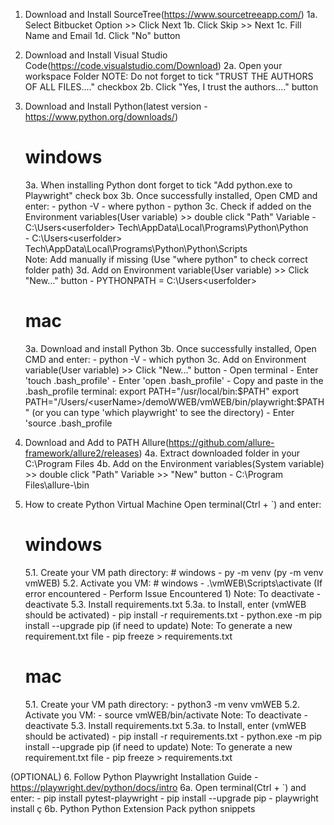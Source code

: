 1. Download and Install SourceTree(https://www.sourcetreeapp.com/)
    1a. Select Bitbucket Option >> Click Next
    1b. Click Skip >> Next
    1c. Fill Name and Email
    1d. Click "No" button

2. Download and Install Visual Studio Code(https://code.visualstudio.com/Download)
    2a. Open your workspace Folder 
    NOTE: Do not forget to tick "TRUST THE AUTHORS OF ALL FILES...." checkbox
    2b. Click "Yes, I trust the authors...." button
 
3. Download and Install Python(latest version - https://www.python.org/downloads/)
    # windows
    3a. When installing Python dont forget to tick "Add python.exe to Playwright" check box
    3b. Once successfully installed, Open CMD and enter:
        - python -V
        - where python
        - python
    3c. Check if added on the Environment variables(User variable) >> double click "Path" Variable
        - C:\Users\<userfolder> Tech\AppData\Local\Programs\Python\Python<version>\
        - C:\Users\<userfolder> Tech\AppData\Local\Programs\Python\Python<version>\Scripts\
        Note: Add manually if missing (Use "where python" to check correct folder path)
    3d. Add on Environment variable(User variable) >> Click "New..." button
        - PYTHONPATH = C:\Users\<userfolder>

    # mac      
    3a. Download and install Python
    3b. Once successfully installed, Open CMD and enter:
        - python -V
        - which python
    3c. Add on Environment variable(User variable) >> Click "New..." button
        - Open terminal
            - Enter 'touch .bash_profile'
            - Enter 'open .bash_profile'
                - Copy and paste in the .bash_profile terminal:
                    export PATH="/usr/local/bin:$PATH" 
                    export PATH="/Users/<userName>/demoWWEB/vmWEB/bin/playwright:$PATH" (or you can type 'which playwright' to see the directory)
            - Enter 'source .bash_profile
     
4. Download and Add to PATH Allure(https://github.com/allure-framework/allure2/releases)
    4a. Extract downloaded folder in your C:\Program Files
    4b. Add on the Environment variables(System variable) >> double click "Path" Variable >> "New" button
        - C:\Program Files\allure-<version>\bin

5. How to create Python Virtual Machine
    Open terminal(Ctrl + `) and enter:
    # windows
    5.1. Create your VM path directory: 
        # windows
        - py -m venv <VMname> (py -m venv vmWEB)
    5.2. Activate you VM:
        # windows
        - .\vmWEB\Scripts\activate (If error encountered - Perform Issue Encountered 1)
        Note: To deactivate - deactivate
    5.3. Install requirements.txt
        5.3a. to Install, enter (vmWEB should be activated)
            - pip install -r requirements.txt
            - python.exe -m pip install --upgrade pip (if need to update)
            Note: To generate a new requirement.txt file - pip freeze > requirements.txt

    # mac
    5.1. Create your VM path directory: 
        - python3 -m venv vmWEB
    5.2. Activate you VM:
        - source vmWEB/bin/activate
        Note: To deactivate - deactivate
    5.3. Install requirements.txt
        5.3a. to Install, enter (vmWEB should be activated)
            - pip install -r requirements.txt
            - python.exe -m pip install --upgrade pip (if need to update)
            Note: To generate a new requirement.txt file - pip freeze > requirements.txt

(OPTIONAL)
6. Follow Python Playwright Installation Guide - https://playwright.dev/python/docs/intro
    6a. Open terminal(Ctrl + `) and enter:
        - pip install pytest-playwright
        - pip install --upgrade pip
        - playwright install
ç 
    6b. Python
        Python Extension Pack
        python snippets 
        
